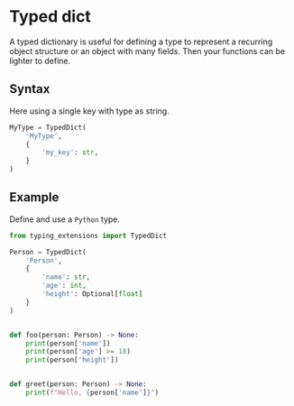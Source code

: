 # Typed dict

A typed dictionary is useful for defining a type to represent a recurring object structure or an object with many fields. Then your functions can be lighter to define.


## Syntax

Here using a single key with type as string.

```python
MyType = TypedDict(
    'MyType', 
    {
        'my_key': str, 
    }
)
```


## Example

Define and use a `Python` type.

```python
from typing_extensions import TypedDict

Person = TypedDict(
    'Person', 
    {
        'name': str, 
        'age': int, 
        'height': Optional[float]
    }
)


def foo(person: Person) -> None:
    print(person['name'])
    print(person['age'] >= 18)
    print(person['height'])


def greet(person: Person) -> None:
    print(f"Hello, {person['name']}")
```
